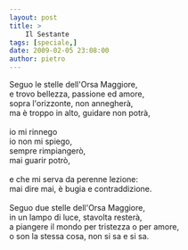 ```yaml
---
layout: post
title: >
    Il Sestante
tags: [speciale,]
date: 2009-02-05 23:08:00
author: pietro
---
```

Seguo le stelle dell'Orsa Maggiore,<br/>e trovo bellezza, passione ed amore,<br/>sopra l'orizzonte, non annegherà,<br/>ma è troppo in alto, guidare non potrà,<br/><br/>io mi rinnego<br/>io non mi spiego,<br/>sempre rimpiangerò,<br/>mai guarir potrò,<br/><br/>e che mi serva da perenne lezione:<br/>mai dire mai, è bugia e contraddizione.<br/><br/>Seguo due stelle dell'Orsa Maggiore,<br/>in un lampo di luce, stavolta resterà,<br/>a piangere il mondo per tristezza o per amore,<br/>o son la stessa cosa, non si sa e si sa.
